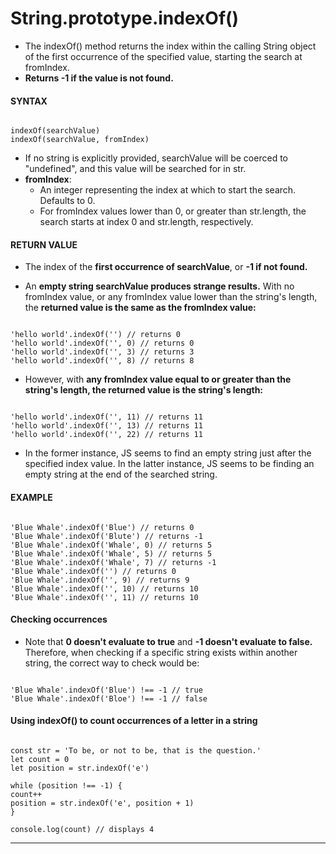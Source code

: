# String.prototype.indexOf()

- The indexOf() method returns the index within the calling String object of the first occurrence of the specified value, starting the search at fromIndex.
- **Returns -1 if the value is not found.**

#### **SYNTAX**

```

indexOf(searchValue)
indexOf(searchValue, fromIndex)

```

- If no string is explicitly provided, searchValue will be coerced to "undefined", and this value will be searched for in str.
- **fromIndex**:
  - An integer representing the index at which to start the search. Defaults to 0.
  - For fromIndex values lower than 0, or greater than str.length, the search starts at index 0 and str.length, respectively.

#### **RETURN VALUE**

- The index of the **first occurrence of searchValue**, or **-1 if not found.**

- An **empty string searchValue produces strange results.** With no fromIndex value, or any fromIndex value lower than the string's length, the **returned value is the same as the fromIndex value:**

```

'hello world'.indexOf('') // returns 0
'hello world'.indexOf('', 0) // returns 0
'hello world'.indexOf('', 3) // returns 3
'hello world'.indexOf('', 8) // returns 8

```

- However, with **any fromIndex value equal to or greater than the string's length, the returned value is the string's length:**

```

'hello world'.indexOf('', 11) // returns 11
'hello world'.indexOf('', 13) // returns 11
'hello world'.indexOf('', 22) // returns 11

```

- In the former instance, JS seems to find an empty string just after the specified index value. In the latter instance, JS seems to be finding an empty string at the end of the searched string.

#### **EXAMPLE**

```

'Blue Whale'.indexOf('Blue') // returns 0
'Blue Whale'.indexOf('Blute') // returns -1
'Blue Whale'.indexOf('Whale', 0) // returns 5
'Blue Whale'.indexOf('Whale', 5) // returns 5
'Blue Whale'.indexOf('Whale', 7) // returns -1
'Blue Whale'.indexOf('') // returns 0
'Blue Whale'.indexOf('', 9) // returns 9
'Blue Whale'.indexOf('', 10) // returns 10
'Blue Whale'.indexOf('', 11) // returns 10

```

#### **Checking occurrences**

- Note that **0 doesn't evaluate to true** and **-1 doesn't evaluate to false.** Therefore, when checking if a specific string exists within another string, the correct way to check would be:

```

'Blue Whale'.indexOf('Blue') !== -1 // true
'Blue Whale'.indexOf('Bloe') !== -1 // false

```

#### Using indexOf() to count occurrences of a letter in a string

```

const str = 'To be, or not to be, that is the question.'
let count = 0
let position = str.indexOf('e')

while (position !== -1) {
count++
position = str.indexOf('e', position + 1)
}

console.log(count) // displays 4

```

---
